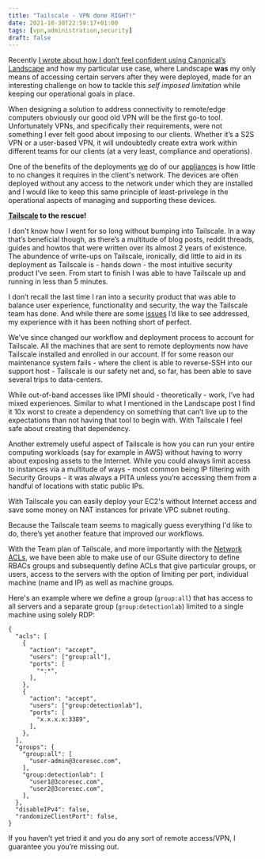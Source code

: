 ```yaml
---
title: "Tailscale - VPN done RIGHT!"
date: 2021-10-30T22:59:17+01:00
tags: [vpn,administration,security]
draft: false
---
```


Recently [I wrote about how I don’t feel confident using Canonical’s Landscape](/posts/landscape-review/) and how my particular use case, where Landscape **was** my only means of accessing certain servers after they were deployed, made for an interesting challenge on how to tackle this *self imposed limitation* while keeping our operational goals in place. 

When designing a solution to address connectivity to remote/edge computers obviously our good old VPN will be the first go-to tool. Unfortunately VPNs, and specifically their requirements, were not something I ever felt good about imposing to our clients. Whether it’s a S2S VPN or a user-based VPN, it will undoubtedly create extra work within different teams for our clients (at a very least, compliance and operations). 

One of the benefits of the deployments [we](/3CORESec) do of our [appliances](https://3coresec.com/nta) is how little to no changes it requires in the client's network. The devices are often deployed without any access to the network under which they are installed and I would like to keep this same principle of least-privelege in the operational aspects of managing and supporting these devices. 

**[Tailscale](https://tailscale.com) to the rescue!** 

I don't know how I went for so long without bumping into Tailscale. In a way that’s beneficial though, as there’s a multitude of blog posts, reddit threads, guides and howtos that were written over its almost 2 years of existence. The abundence of write-ups on Tailscale, ironically, did little to aid in its deployment as Tailscale is - hands down - the most intuitive security product I’ve seen. From start to finish I was able to have Tailscale up and running in less than 5 minutes.

I don’t recall the last time I ran into a security product that was able to balance user experience, functionality and security, the way the Tailscale team has done. And while there are some [issues](https://github.com/tailscale/tailscale/issues/539) I’d like to see addressed, my experience with it has been nothing short of perfect. 

We've since changed our workflow and deployment process to account for Tailscale. All the machines that are sent to remote deployments now have Tailscale installed and enrolled in our account. If for some reason our maintenance system fails - where the client is able to reverse-SSH into our support host - Tailscale is our safety net and, so far, has been able to save several trips to data-centers.

While out-of-band accesses like IPMI should - theoretically - work, I’ve had mixed experiences. Similar to what I mentioned in the Landscape post I find it 10x worst to create a dependency on something that can’t live up to the expectations than not having that tool to begin with. With Tailscale I feel safe about creating that dependency.

Another extremely useful aspect of Tailscale is how you can run your entire computing workloads (say for example in AWS) without having to worry about exposing assets to the Internet. While you could always limit access to instances via a multitude of ways - most common being IP filtering with Security Groups - it was always a PITA unless you’re accessing them from a handful of locations with static public IPs.

With Tailscale you can easily deploy your EC2's without Internet access and save some money on NAT instances for private VPC subnet routing.

Because the Tailscale team seems to magically guess everything I'd like to do, there’s yet another feature that improved our workflows. 

With the Team plan of Tailscale, and more importantly with the [Network ACLs](https://tailscale.com/kb/1018/acls/), we have been able to make use of our GSuite directory to define RBACs groups and subsequently define ACLs that give particular groups, or users, access to the servers with the option of limiting per port, individual machine (name and IP) as well as machine groups. 

Here's an example where we define a group (`group:all`) that has access to all servers and a separate group (`group:detectionlab`) limited to a single machine using solely RDP:

```
{
  "acls": [
    {
      "action": "accept",
      "users": ["group:all"],
      "ports": [
        "*:*",
      ],
    },
    {
      "action": "accept",
      "users": ["group:detectionlab"],
      "ports": [
        "x.x.x.x:3389",
      ],
    },
  ],
  "groups": {
    "group:all": [
      "user-admin@3coresec.com",
    ],
    "group:detectionlab": [
      "user1@3coresec.com",
      "user2@3coresec.com",
    ],
  },
  "disableIPv4": false,
  "randomizeClientPort": false,
}
```

If you haven’t yet tried it and you do any sort of remote access/VPN, I guarantee you you’re missing out.